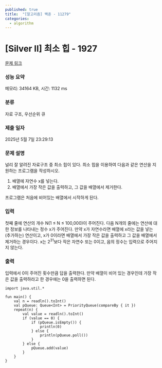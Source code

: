 ```yaml
---
published: true
title:  "[알고리즘] 백준 - 11279"
categories:
  - algorithm
---
```



# [Silver II] 최소 힙 - 1927

[문제 링크](https://www.acmicpc.net/problem/1927)

### 성능 요약

메모리: 34164 KB, 시간: 1132 ms

### 분류

자료 구조, 우선순위 큐

### 제출 일자

2025년 5월 7일 23:29:13

### 문제 설명

<p>널리 잘 알려진 자료구조 중 최소 힙이 있다. 최소 힙을 이용하여 다음과 같은 연산을 지원하는 프로그램을 작성하시오.</p>

<ol>
	<li>배열에 자연수 x를 넣는다.</li>
	<li>배열에서 가장 작은 값을 출력하고, 그 값을 배열에서 제거한다.</li>
</ol>

<p>프로그램은 처음에 비어있는 배열에서 시작하게 된다.</p>

### 입력

 <p>첫째 줄에 연산의 개수 N(1 ≤ N ≤ 100,000)이 주어진다. 다음 N개의 줄에는 연산에 대한 정보를 나타내는 정수 x가 주어진다. 만약 x가 자연수라면 배열에 x라는 값을 넣는(추가하는) 연산이고, x가 0이라면 배열에서 가장 작은 값을 출력하고 그 값을 배열에서 제거하는 경우이다. x는 2<sup>31</sup>보다 작은 자연수 또는 0이고, 음의 정수는 입력으로 주어지지 않는다.</p>

### 출력

 <p>입력에서 0이 주어진 횟수만큼 답을 출력한다. 만약 배열이 비어 있는 경우인데 가장 작은 값을 출력하라고 한 경우에는 0을 출력하면 된다.</p>

~~~
import java.util.*

fun main() {
    val n = readln().toInt()
    val pQueue: Queue<Int> = PriorityQueue(compareBy { it })
    repeat(n) {
        val value = readln().toInt()
        if (value == 0) {
            if (pQueue.isEmpty()) {
                println(0)
            } else {
                println(pQueue.poll())
            }
        } else {
            pQueue.add(value)
        }
    }
}
~~~
